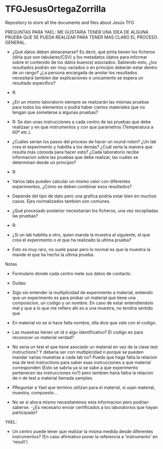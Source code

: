 # TFGJesusOrtegaZorrilla
Repository to store all the documents and files about Jesús TFG


PREGUNTAS PARA YAEL:
ME GUSTARIA TENER UNA IDEA DE ALGUNA PRUEBA QUE SE PUEDA REALIZAR PARA TENER MAS CLARO EL PROCESO GENERAL.


- ¿Qué datos deben almacenarse? Es decir, qué pinta tienen los ficheros (diría que son tabulares/CSV) y los metadatos (datos para informar sobre el contenido de los datos buenos) asociados. Sabiendo esto, ¿los resultados podrán ser muy variados o en principio deberán estar dentro de un rango? ¿La persona encargada de anotar los resultados necesitará tambien dar explicaciones o unicamente se espera un resultado específico?
-  R:


- ¿En un mismo laboratorio siempre se realizarán las mismas pruebas para todos los elementos o podrá haber ciertos materiales que no tengan que someterse a algunas pruebas?
-  R: Se dan unas instrucciones a cada centro de las pruebas que debe realizaar y en que instrumentos y con que parametros (Temperatura a 60º etc.).


- ¿Cuáles serían los pasos del proceso de hacer un round-robin? ¿Un lab crea el experimento y habilita a los demás? ¿Cuál sería la manera que resulta más cómoda para hacer esto? ¿Cada laboratorio recibe informacion sobre las pruebas que debe realizar, las cuales se determinan desde un principio?
- R:


- Varios labs pueden calcular un mismo valor con diferentes experimentos, ¿Cómo se deben combinar esos resultados?
- Depende del tipo de dato pero una grafica podría estar bien en muchos casos. Ejes normalizados tambien son comunes.

- ¿Qué procesado posterior necesitarían los ficheros, una vez recopiladas las pruebas?
- R:


- ¿Si un lab habilita a otro, quien manda la muestra al siguiente, el que crea el experimento o el que ha realizado la ultima prueba?
- Esto es muy raro, no suele pasar pero lo normal es que la muestra la mande el que ha hecho la ultima prueba.



Notas
- Formulario donde cada centro mete sus datos de contacto.



- Dudas: 
- Sigo sin entender la multiplicidad de experimento a material, entiendo que un experimento es para probar un material que tiene una composicion, un codigo y un nombre. En caso de estar entendiendolo mal y que a lo que me refiero ahi es a una muestra, no tendria sentido que
- En material no se si hace falta nombre, ella dice que vale con el codigo.
- Las muestras tienen un id o algo identificativo? El codigo es para reconocer un material verdad? 
- No seria un test el que tiene asociado un material en vez de la clase test instructions? Y deberia ser con multiplicidad n porque se pueden mandar varias muestras a cada lab no? Puede que haga falta la relacion esa de test instructions para saber esas instrucciones a que material corresponden (Esto se sabria ya si se sabe a que experimento pertenecen las instrucciones no?) pero tambien haria faltra la relacion de n de test a material llamada samples.
- PReguntar a Yael que termino utilizan para el material, si usan material, muestra, compuesto...








- No se si ahora mismo necesitaremos esta informacion pero podrian saberse.
-¿Es necesario enviar certificados a los laboratorios que hayan participado?


YAEL: 
- Un centro puede tener que realizar la misma medida desde diferentes instrumentos? (En caso afirmativo poner la referencia a 'instrumento' en 'result')





